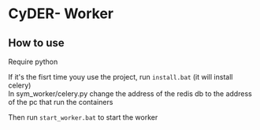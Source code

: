 CyDER- Worker
=======

How to use
----

Require python

If it's the fisrt time youy use the project, run `install.bat` (it will install celery)  
In sym_worker/celery.py change the address of the redis db to the address of the pc that run the containers

Then run `start_worker.bat` to start the worker
